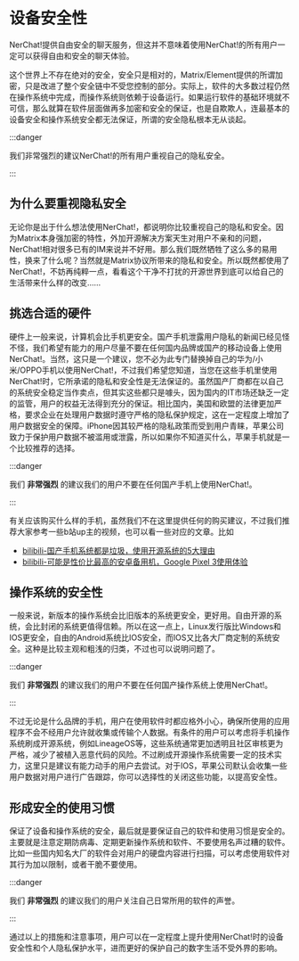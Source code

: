 # 设备安全性

NerChat!提供自由安全的聊天服务，但这并不意味着使用NerChat!的所有用户一定可以获得自由和安全的聊天体验。

这个世界上不存在绝对的安全，安全只是相对的，Matrix/Element提供的所谓加密，只是改进了整个安全链中不受您控制的部分。实际上，软件的大多数过程仍然在操作系统中完成，而操作系统则依赖于设备运行。如果运行软件的基础环境就不可信，那么就算在软件层面做再多加密和安全的保证，也是自欺欺人，连最基本的设备安全和操作系统安全都无法保证，所谓的安全隐私根本无从谈起。

:::danger

我们非常强烈的建议NerChat!的所有用户重视自己的隐私安全。

:::

## 为什么要重视隐私安全

无论你是出于什么想法使用NerChat!，都说明你比较重视自己的隐私和安全。因为Matrix本身强加密的特性，外加开源解决方案天生对用户不亲和的问题，NerChat!相对很多已有的IM来说并不好用。那么我们既然牺牲了这么多的易用性，换来了什么呢？当然就是Matrix协议所带来的隐私和安全。所以既然都使用了NerChat!，不妨再纯粹一点，看看这个干净不打扰的开源世界到底可以给自己的生活带来什么样的改变……

## 挑选合适的硬件

硬件上一般来说，计算机会比手机更安全。国产手机泄露用户隐私的新闻已经见怪不怪，我们希望有能力的用户尽量不要在任何国内品牌或国产的移动设备上使用NerChat!。当然，这只是一个建议，您不必为此专门替换掉自己的华为/小米/OPPO手机以使用NerChat!，不过我们希望您知道，当您在这些手机里使用NerChat!时，它所承诺的隐私和安全性是无法保证的。虽然国产厂商都在以自己的系统安全稳定当作卖点，但其实这些都只是噱头，因为国内的IT市场还缺乏一定的监管，用户的权益无法得到充分的保证。相比国内，美国和欧盟的法律更加严格，要求企业在处理用户数据时遵守严格的隐私保护规定，这在一定程度上增加了用户数据安全的保障。iPhone因其较严格的隐私政策而受到用户青睐，苹果公司致力于保护用户数据不被滥用或泄露，所以如果你不知道买什么，苹果手机就是一个比较推荐的选择。

:::danger

我们 **非常强烈** 的建议我们的用户不要在任何国产手机上使用NerChat!。

:::

有关应该购买什么样的手机，虽然我们不在这里提供任何的购买建议，不过我们推荐大家参考一些b站up主的视频，也可以看一些对应的文章。比如
- [bilibili-国产手机系统都是垃圾，使用开源系统的5大理由](https://b23.tv/44F0lbn)
- [bilibili-可能是性价比最高的安卓备用机，Google Pixel 3使用体验](https://b23.tv/SepDaas)

## 操作系统的安全性

一般来说，新版本的操作系统会比旧版本的系统更安全，更好用。自由开源的系统，会比封闭的系统更值得信赖。所以在这一点上，Linux发行版比Windows和IOS更安全，自由的Android系统比IOS安全，而IOS又比各大厂商定制的系统安全。这种是比较主观和粗浅的归类，不过也可以说明问题了。

:::danger

我们 **非常强烈** 的建议我们的用户不要在任何国产操作系统上使用NerChat!。

:::

不过无论是什么品牌的手机，用户在使用软件时都应格外小心，确保所使用的应用程序不会不经用户允许就收集或传输个人数据。有条件的用户可以考虑将手机操作系统刷成开源系统，例如LineageOS等，这些系统通常更加透明且社区审核更为严格，减少了被植入恶意代码的风险。不过刷成开源操作系统需要一定的技术实力，这里只是建议有能力动手的用户去尝试。对于IOS，苹果公司默认会收集一些用户数据对用户进行广告跟踪，你可以选择性的关闭这些功能，以提高安全性。

## 形成安全的使用习惯

保证了设备和操作系统的安全，最后就是要保证自己的软件和使用习惯是安全的。主要就是注意定期防病毒、定期更新操作系统和软件、不要使用名声过糟的软件。比如一些国内知名大厂的软件会对用户的硬盘内容进行扫描，可以考虑使用软件对其行为加以限制，或者干脆不要使用。

:::danger

我们 **非常强烈** 的建议我们的用户关注自己日常所用的软件的声誉。

:::

通过以上的措施和注意事项，用户可以在一定程度上提升使用NerChat!时的设备安全性和个人隐私保护水平，进而更好的保护自己的数字生活不受外界的影响。